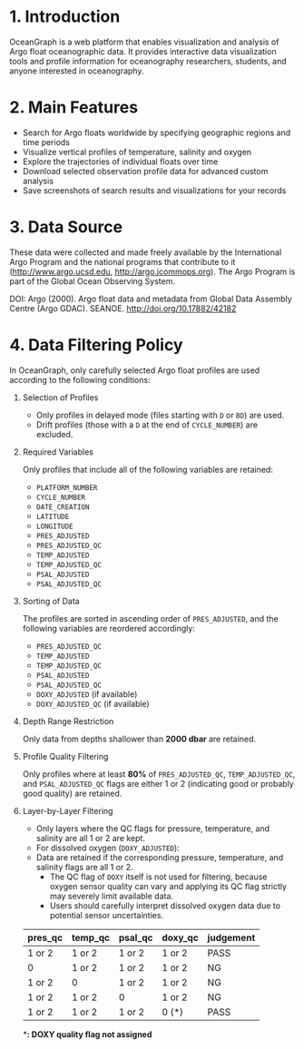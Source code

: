 # 1. Introduction

OceanGraph is a web platform that enables visualization and analysis of Argo float oceanographic data. It provides interactive data visualization tools and profile information for oceanography researchers, students, and anyone interested in oceanography.

# 2. Main Features

- Search for Argo floats worldwide by specifying geographic regions and time periods
- Visualize vertical profiles of temperature, salinity and oxygen
- Explore the trajectories of individual floats over time
- Download selected observation profile data for advanced custom analysis
- Save screenshots of search results and visualizations for your records

# 3. Data Source

These data were collected and made freely available by the International Argo Program and the national programs that contribute to it (http://www.argo.ucsd.edu, http://argo.jcommops.org).
The Argo Program is part of the Global Ocean Observing System.

DOI: Argo (2000). Argo float data and metadata from Global Data Assembly Centre (Argo GDAC). SEANOE. http://doi.org/10.17882/42182

# 4. Data Filtering Policy

In OceanGraph, only carefully selected Argo float profiles are used according to the following conditions:

1. Selection of Profiles

    - Only profiles in delayed mode (files starting with `D` or `BD`) are used.
    - Drift profiles (those with a `D` at the end of `CYCLE_NUMBER`) are excluded.

2. Required Variables

    Only profiles that include all of the following variables are retained:

    - `PLATFORM_NUMBER`
    - `CYCLE_NUMBER`
    - `DATE_CREATION`
    - `LATITUDE`
    - `LONGITUDE`
    - `PRES_ADJUSTED`
    - `PRES_ADJUSTED_QC`
    - `TEMP_ADJUSTED`
    - `TEMP_ADJUSTED_QC`
    - `PSAL_ADJUSTED`
    - `PSAL_ADJUSTED_QC`

3. Sorting of Data

    The profiles are sorted in ascending order of `PRES_ADJUSTED`, and the following variables are reordered accordingly:

    - `PRES_ADJUSTED_QC`
    - `TEMP_ADJUSTED`
    - `TEMP_ADJUSTED_QC`
    - `PSAL_ADJUSTED`
    - `PSAL_ADJUSTED_QC`
    - `DOXY_ADJUSTED` (if available)
    - `DOXY_ADJUSTED_QC` (if available)

4. Depth Range Restriction

    Only data from depths shallower than **2000 dbar** are retained.

5. Profile Quality Filtering

    Only profiles where at least **80%** of `PRES_ADJUSTED_QC`, `TEMP_ADJUSTED_QC`, and `PSAL_ADJUSTED_QC` flags are either 1 or 2 (indicating good or probably good quality) are retained.

6. Layer-by-Layer Filtering

    - Only layers where the QC flags for pressure, temperature, and salinity are all 1 or 2 are kept.
    - For dissolved oxygen (`DOXY_ADJUSTED`):
    - Data are retained if the corresponding pressure, temperature, and salinity flags are all 1 or 2.
        - The QC flag of `DOXY` itself is not used for filtering, because oxygen sensor quality can vary and applying its QC flag strictly may severely limit available data.
        - Users should carefully interpret dissolved oxygen data due to potential sensor uncertainties.

    | pres_qc | temp_qc | psal_qc | doxy_qc | judgement |
    |---------|---------|---------|---------|-----------|
    | 1 or 2  | 1 or 2  | 1 or 2  | 1 or 2  | PASS      |
    | 0       | 1 or 2  | 1 or 2  | 1 or 2  | NG        |
    | 1 or 2  | 0       | 1 or 2  | 1 or 2  | NG        |
    | 1 or 2  | 1 or 2  | 0       | 1 or 2  | NG        |
    | 1 or 2  | 1 or 2  | 1 or 2  | 0 (*)   | PASS      |

    ***: DOXY quality flag not assigned**

